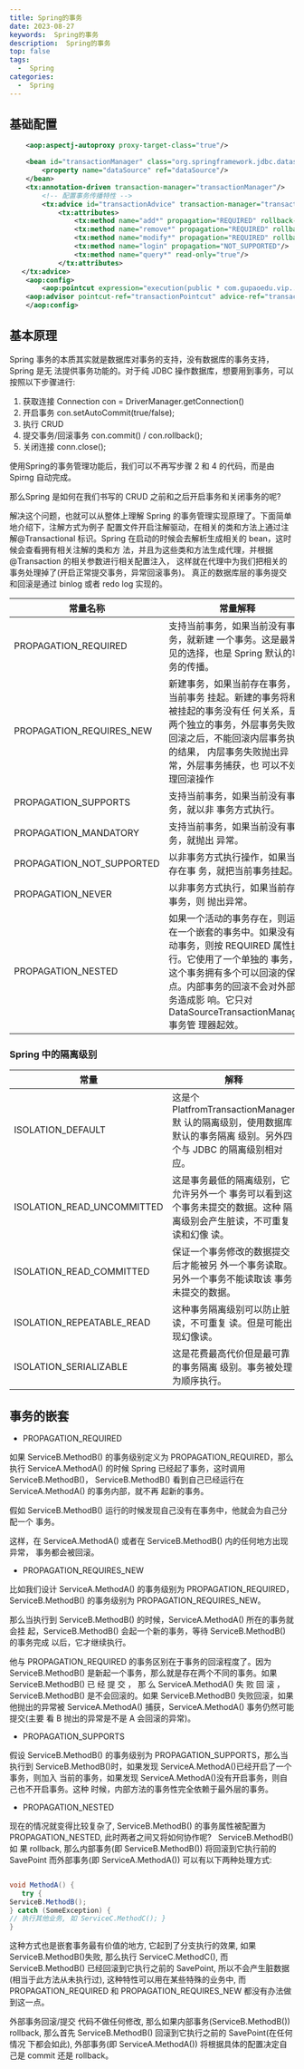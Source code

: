 ```yaml
---
title: Spring的事务
date: 2023-08-27
keywords:  Spring的事务
description:  Spring的事务
top: false
tags:
  -  Spring
categories:
  -  Spring
---
```


## 基础配置

```xml
    <aop:aspectj-autoproxy proxy-target-class="true"/>

    <bean id="transactionManager" class="org.springframework.jdbc.datasource.DataSourceTransactionManager">
        <property name="dataSource" ref="dataSource"/>
    </bean>
    <tx:annotation-driven transaction-manager="transactionManager"/>
        <!-- 配置事务传播特性 -->
        <tx:advice id="transactionAdvice" transaction-manager="transactionManager">
            <tx:attributes>
                <tx:method name="add*" propagation="REQUIRED" rollback-for="Exception,RuntimeException,SQLException"/> 
                <tx:method name="remove*" propagation="REQUIRED" rollback-for="Exception,RuntimeException,SQLException"/>
                <tx:method name="modify*" propagation="REQUIRED" rollback-for="Exception,RuntimeException,SQLException"/>
                <tx:method name="login" propagation="NOT_SUPPORTED"/>
                <tx:method name="query*" read-only="true"/>
            </tx:attributes>
   </tx:advice>
    <aop:config>
        <aop:pointcut expression="execution(public * com.gupaoedu.vip..*.service..*Service.*(..))" id="transactionPointcut"/>
    <aop:advisor pointcut-ref="transactionPointcut" advice-ref="transactionAdvice"/>
    </aop:config>


```

## 基本原理

Spring 事务的本质其实就是数据库对事务的支持，没有数据库的事务支持，Spring 是无 法提供事务功能的。对于纯 JDBC 操作数据库，想要用到事务，可以按照以下步骤进行:
1. 获取连接 Connection con = DriverManager.getConnection()
2. 开启事务 con.setAutoCommit(true/false);
3. 执行 CRUD
4. 提交事务/回滚事务 con.commit() / con.rollback();
5. 关闭连接 conn.close();

使用Spring的事务管理功能后，我们可以不再写步骤 2 和 4 的代码，而是由Spirng 自动完成。

 那么Spring 是如何在我们书写的 CRUD 之前和之后开启事务和关闭事务的呢?

 解决这个问题，也就可以从整体上理解 Spring 的事务管理实现原理了。下面简单地介绍下，注解方式为例子 配置文件开启注解驱动，在相关的类和方法上通过注解@Transactional 标识。Spring 在启动的时候会去解析生成相关的 bean，这时候会查看拥有相关注解的类和方 法，并且为这些类和方法生成代理，并根据@Transaction 的相关参数进行相关配置注入， 这样就在代理中为我们把相关的事务处理掉了(开启正常提交事务，异常回滚事务)。 真正的数据库层的事务提交和回滚是通过 binlog 或者 redo log 实现的。

|常量名称|常量解释|
|------|-------|
|PROPAGATION_REQUIRED|支持当前事务，如果当前没有事务，就新建 一个事务。这是最常见的选择，也是 Spring 默认的事务的传播。|
|PROPAGATION_REQUIRES_NEW|新建事务，如果当前存在事务，把当前事务 挂起。新建的事务将和被挂起的事务没有任 何关系，是两个独立的事务，外层事务失败 回滚之后，不能回滚内层事务执行的结果， 内层事务失败抛出异常，外层事务捕获，也 可以不处理回滚操作|
|PROPAGATION_SUPPORTS|支持当前事务，如果当前没有事务，就以非 事务方式执行。|
|PROPAGATION_MANDATORY|支持当前事务，如果当前没有事务，就抛出 异常。|
|PROPAGATION_NOT_SUPPORTED|以非事务方式执行操作，如果当前存在事 务，就把当前事务挂起。|
|PROPAGATION_NEVER|以非事务方式执行，如果当前存在事务，则 抛出异常。|
|PROPAGATION_NESTED|如果一个活动的事务存在，则运行在一个嵌套的事务中。如果没有活动事务，则按 REQUIRED 属性执行。它使用了一个单独的 事务，这个事务拥有多个可以回滚的保存 点。内部事务的回滚不会对外部事务造成影 响。它只对 DataSourceTransactionManager 事务管 理器起效。|

### Spring 中的隔离级别

|常量|解释|
|----|----|
|ISOLATION_DEFAULT|这是个 PlatfromTransactionManager 默 认的隔离级别，使用数据库默认的事务隔离 级别。另外四个与 JDBC 的隔离级别相对 应。|
|ISOLATION_READ_UNCOMMITTED|这是事务最低的隔离级别，它允许另外一个 事务可以看到这个事务未提交的数据。这种 隔离级别会产生脏读，不可重复读和幻像 读。|
|ISOLATION_READ_COMMITTED|保证一个事务修改的数据提交后才能被另 外一个事务读取。另外一个事务不能读取该 事务未提交的数据。|
|ISOLATION_REPEATABLE_READ|这种事务隔离级别可以防止脏读，不可重复 读。但是可能出现幻像读。|
|ISOLATION_SERIALIZABLE|这是花费最高代价但是最可靠的事务隔离 级别。事务被处理为顺序执行。|



## 事务的嵌套

- PROPAGATION_REQUIRED

如果 ServiceB.MethodB() 的事务级别定义为 PROPAGATION_REQUIRED，那么执行 ServiceA.MethodA() 的时候 Spring 已经起了事务，这时调用 ServiceB.MethodB()， ServiceB.MethodB() 看到自己已经运行在 ServiceA.MethodA() 的事务内部，就不再 起新的事务。

假如 ServiceB.MethodB() 运行的时候发现自己没有在事务中，他就会为自己分配一个 事务。

这样，在 ServiceA.MethodA() 或者在 ServiceB.MethodB() 内的任何地方出现异常， 事务都会被回滚。

- PROPAGATION_REQUIRES_NEW

比如我们设计 ServiceA.MethodA() 的事务级别为 PROPAGATION_REQUIRED， ServiceB.MethodB() 的事务级别为 PROPAGATION_REQUIRES_NEW。

那么当执行到 ServiceB.MethodB() 的时候，ServiceA.MethodA() 所在的事务就会挂 起，ServiceB.MethodB() 会起一个新的事务，等待 ServiceB.MethodB() 的事务完成 以后，它才继续执行。

他与 PROPAGATION_REQUIRED 的事务区别在于事务的回滚程度了。因为 ServiceB.MethodB() 是新起一个事务，那么就是存在两个不同的事务。如果 ServiceB.MethodB() 已 经 提 交 ， 那 么 ServiceA.MethodA() 失 败 回 滚 ， ServiceB.MethodB() 是不会回滚的。如果 ServiceB.MethodB() 失败回滚，如果他抛出的异常被 ServiceA.MethodA() 捕获，ServiceA.MethodA() 事务仍然可能提交(主要 看 B 抛出的异常是不是 A 会回滚的异常)。

- PROPAGATION_SUPPORTS

假设 ServiceB.MethodB() 的事务级别为 PROPAGATION_SUPPORTS，那么当执行到 ServiceB.MethodB()时，如果发现 ServiceA.MethodA()已经开启了一个事务，则加入 当前的事务，如果发现 ServiceA.MethodA()没有开启事务，则自己也不开启事务。这种 时候，内部方法的事务性完全依赖于最外层的事务。

- PROPAGATION_NESTED

现在的情况就变得比较复杂了, ServiceB.MethodB() 的事务属性被配置为 PROPAGATION_NESTED, 此时两者之间又将如何协作呢?   ServiceB.MethodB() 如 果 rollback, 那么内部事务(即 ServiceB.MethodB()) 将回滚到它执行前的 SavePoint 而外部事务(即 ServiceA.MethodA()) 可以有以下两种处理方式:

```java

void MethodA() {
   try {
ServiceB.MethodB();
} catch (SomeException) {
// 执行其他业务, 如 ServiceC.MethodC(); }
}
```

这种方式也是嵌套事务最有价值的地方, 它起到了分支执行的效果, 如果 ServiceB.MethodB()失败, 那么执行 ServiceC.MethodC(), 而 ServiceB.MethodB() 已经回滚到它执行之前的 SavePoint, 所以不会产生脏数据(相当于此方法从未执行过), 这种特性可以用在某些特殊的业务中, 而 PROPAGATION_REQUIRED 和 PROPAGATION_REQUIRES_NEW 都没有办法做到这一点。

外部事务回滚/提交 代码不做任何修改, 那么如果内部事务(ServiceB.MethodB()) rollback, 那么首先 ServiceB.MethodB() 回滚到它执行之前的 SavePoint(在任何情况 下都会如此), 外部事务(即 ServiceA.MethodA()) 将根据具体的配置决定自己是 commit 还是 rollback。

